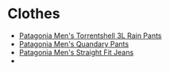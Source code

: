 # Clothes 
- [Patagonia Men's Torrentshell 3L Rain Pants](https://eu.patagonia.com/se/en/product/mens-torrentshell-3-layer-rain-pants-short/195699585188.html)
- [Patagonia Men's Quandary Pants](https://eu.patagonia.com/se/en/product/mens-quandary-hiking-pants-short/55178.html?dwvar_55178_color=CSC)
- [Patagonia Men's Straight Fit Jeans](https://eu.patagonia.com/se/en/product/mens-straight-fit-jeans-short/194187683382.html)
- 